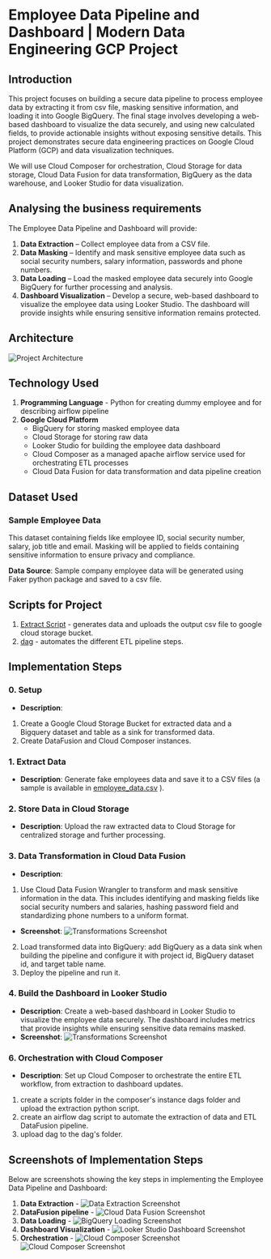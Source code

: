 # Employee Data Pipeline and Dashboard | Modern Data Engineering GCP Project

## Introduction
This project focuses on building a secure data pipeline to process employee data by extracting it from csv file, masking sensitive information, and loading it into Google BigQuery. The final stage involves developing a web-based dashboard to visualize the data securely, and using new calculated fields, to provide actionable insights without exposing sensitive details. This project demonstrates secure data engineering practices on Google Cloud Platform (GCP) and data visualization techniques.

We will use Cloud Composer for orchestration, Cloud Storage for data storage, Cloud Data Fusion for data transformation, BigQuery as the data warehouse, and Looker Studio for data visualization.

## Analysing the business requirements
The Employee Data Pipeline and Dashboard will provide:
1. **Data Extraction** – Collect employee data from a CSV file.
2. **Data Masking** – Identify and mask sensitive employee data such as social security numbers, salary information, passwords and phone numbers.
3. **Data Loading** – Load the masked employee data securely into Google BigQuery for further processing and analysis.
4. **Dashboard Visualization** – Develop a secure, web-based dashboard to visualize the employee data using Looker Studio. The dashboard will provide insights while ensuring sensitive information remains protected.

## Architecture
![Project Architecture](images/architecture.png)

## Technology Used
1. **Programming Language** - Python for creating dummy employee and for describing airflow pipeline
3. **Google Cloud Platform**
   - BigQuery for storing masked employee data
   - Cloud Storage for storing raw data
   - Looker Studio for building the employee data dashboard
   - Cloud Composer as a managed apache airflow service used for orchestrating ETL processes
   - Cloud Data Fusion for data transformation and data pipeline creation

## Dataset Used
### Sample Employee Data
This dataset containing fields like employee ID, social security number, salary, job title and email. Masking will be applied to fields containing sensitive information to ensure privacy and compliance.

**Data Source**:
Sample company employee data will be generated using Faker python package and saved to a csv file.

## Scripts for Project
1. [Extract Script](extract.py) - generates data and uploads the output csv file to google cloud storage bucket.
2. [dag](dag.py) - automates the different ETL pipeline steps.

## Implementation Steps

### 0. Setup 
   - **Description**: 
   1. Create a Google Cloud Storage Bucket for extracted data and a Bigquery dataset and table as a sink for transformed data.
   2. Create DataFusion and Cloud Composer instances. 

### 1. Extract Data
   - **Description**: Generate fake employees data and save it to a CSV files (a sample is available in [employee_data.csv](employee_data.py) ).
   
### 2. Store Data in Cloud Storage
   - **Description**: Upload the raw extracted data to Cloud Storage for centralized storage and further processing.

### 3. Data Transformation in Cloud Data Fusion
   - **Description**: 
   1. Use Cloud Data Fusion Wrangler to transform and mask sensitive information in the data. This includes identifying and masking fields like social security numbers and salaries, hashing password field and standardizing phone numbers to a uniform format.
   - **Screenshot**: ![Transformations Screenshot](images/transformations.png)
   2. Load transformed data into BigQuery: add BigQuery as a data sink when building the pipeline and configure it with project id, BigQuery dataset id, and target table name.
   3. Deploy the pipeline and run it.
      
### 4. Build the Dashboard in Looker Studio
   - **Description**: Create a web-based dashboard in Looker Studio to visualize the employee data securely. The dashboard includes metrics that provide insights while ensuring sensitive data remains masked.
   - **Screenshot**: ![Transformations Screenshot](images/looker.png)

### 6. Orchestration with Cloud Composer
   - **Description**: Set up Cloud Composer to orchestrate the entire ETL workflow, from extraction to dashboard updates.
   1. create a scripts folder in the composer's instance dags folder and upload the extraction python script.
   2. create an airflow dag script to automate the extraction of data and ETL DataFusion pipeline.
   3. upload dag to the dag's folder.
   
## Screenshots of Implementation Steps
Below are screenshots showing the key steps in implementing the Employee Data Pipeline and Dashboard:

1. **Data Extraction** - ![Data Extraction Screenshot](images/cloud_storage.png)
2. **DataFusion pipeline** - ![Cloud Data Fusion Screenshot](images/datafusion_pipeline.png)
3. **Data Loading** - ![BigQuery Loading Screenshot](images/bigquery2.png)
4. **Dashboard Visualization** - ![Looker Studio Dashboard Screenshot](images/looker.png)
5. **Orchestration** - ![Cloud Composer Screenshot](images/dag_execution.png) <br>![Cloud Composer Screenshot](images/dags_and_scripts.png)
